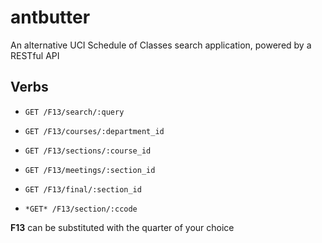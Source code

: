 antbutter
=========

An alternative UCI Schedule of Classes search application, powered by a RESTful API

Verbs
-----
- `GET /F13/search/:query`
- `GET /F13/courses/:department_id`
- `GET /F13/sections/:course_id`
- `GET /F13/meetings/:section_id`
- `GET /F13/final/:section_id`

- `*GET* /F13/section/:ccode`

**F13** can be substituted with the quarter of your choice
